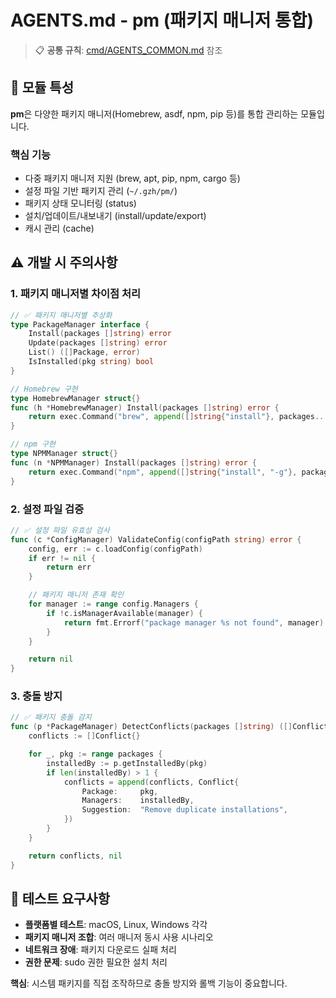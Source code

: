 # AGENTS.md - pm (패키지 매니저 통합)

> 📋 **공통 규칙**: [cmd/AGENTS_COMMON.md](../AGENTS_COMMON.md) 참조

## 🎯 모듈 특성

**pm**은 다양한 패키지 매니저(Homebrew, asdf, npm, pip 등)를 통합 관리하는 모듈입니다.

### 핵심 기능
- 다중 패키지 매니저 지원 (brew, apt, pip, npm, cargo 등)
- 설정 파일 기반 패키지 관리 (`~/.gzh/pm/`)
- 패키지 상태 모니터링 (status)
- 설치/업데이트/내보내기 (install/update/export)
- 캐시 관리 (cache)

## ⚠️ 개발 시 주의사항

### 1. 패키지 매니저별 차이점 처리
```go
// ✅ 패키지 매니저별 추상화
type PackageManager interface {
    Install(packages []string) error
    Update(packages []string) error
    List() ([]Package, error)
    IsInstalled(pkg string) bool
}

// Homebrew 구현
type HomebrewManager struct{}
func (h *HomebrewManager) Install(packages []string) error {
    return exec.Command("brew", append([]string{"install"}, packages...)...).Run()
}

// npm 구현
type NPMManager struct{}
func (n *NPMManager) Install(packages []string) error {
    return exec.Command("npm", append([]string{"install", "-g"}, packages...)...).Run()
}
```

### 2. 설정 파일 검증
```go
// ✅ 설정 파일 유효성 검사
func (c *ConfigManager) ValidateConfig(configPath string) error {
    config, err := c.loadConfig(configPath)
    if err != nil {
        return err
    }

    // 패키지 매니저 존재 확인
    for manager := range config.Managers {
        if !c.isManagerAvailable(manager) {
            return fmt.Errorf("package manager %s not found", manager)
        }
    }

    return nil
}
```

### 3. 충돌 방지
```go
// ✅ 패키지 충돌 감지
func (p *PackageManager) DetectConflicts(packages []string) ([]Conflict, error) {
    conflicts := []Conflict{}

    for _, pkg := range packages {
        installedBy := p.getInstalledBy(pkg)
        if len(installedBy) > 1 {
            conflicts = append(conflicts, Conflict{
                Package:     pkg,
                Managers:    installedBy,
                Suggestion:  "Remove duplicate installations",
            })
        }
    }

    return conflicts, nil
}
```

## 🧪 테스트 요구사항

- **플랫폼별 테스트**: macOS, Linux, Windows 각각
- **패키지 매니저 조합**: 여러 매니저 동시 사용 시나리오
- **네트워크 장애**: 패키지 다운로드 실패 처리
- **권한 문제**: sudo 권한 필요한 설치 처리

**핵심**: 시스템 패키지를 직접 조작하므로 충돌 방지와 롤백 기능이 중요합니다.
